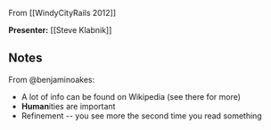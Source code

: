 From [[WindyCityRails 2012]]

**Presenter:** [[Steve Klabnik]]

## Notes

From @benjaminoakes:

* A lot of info can be found on Wikipedia (see there for more)
* **Human**ities are important
* Refinement -- you see more the second time you read something
